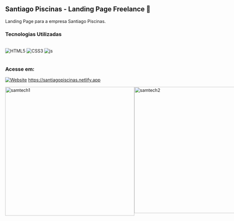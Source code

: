 ## Santiago Piscinas - Landing Page Freelance 🌊

Landing Page para a empresa Santiago Piscinas.

### Tecnologias Utilizadas

<div style="display: inline_block"><br/>
    <img align="center" alt="HTML5"src="https://img.shields.io/badge/HTML5-E34F26?style=for-the-badge&logo=html5&logoColor=white"/>
    <img align="center" alt="CSS3"src="https://img.shields.io/badge/CSS3-1572B6?style=for-the-badge&logo=css3&logoColor=white"/>
    <img align="center" alt="js"src="https://img.shields.io/badge/JavaScript-F7DF1E?style=for-the-badge&logo=javascript&logoColor=black"/>
</div><br/>

### Acesse em:

[![Website](https://img.shields.io/badge/website-000000?style=for-the-badge&logo=About.me&logoColor=white)](https://santiagopiscinas.netlify.app/) https://santiagopiscinas.netlify.app

<div style="display: flex"><br/>
<img align="center"  alt="samtech1"src="https://github.com/muriloalvesx/LexWeb/assets/153781890/ff9df5bd-96d6-44cb-bfc5-9289e9e9bccf" width="413px"/>
<img align="center" alt="samtech2"src="https://github.com/muriloalvesx/LexWeb/assets/153781890/4e6bc176-d0aa-4dda-8fbb-bc1adb45dd4d" width="405px"/>
</div><br/>
